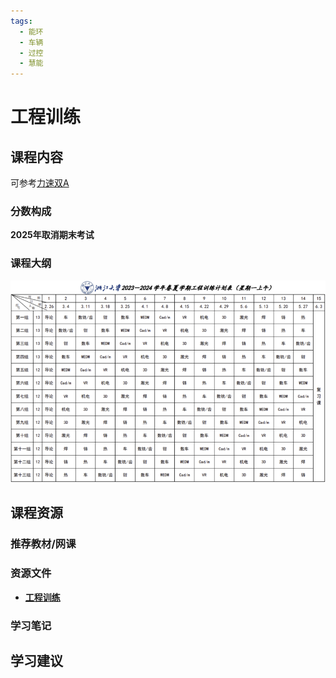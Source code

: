 ```yaml
---
tags:
  - 能环
  - 车辆
  - 过控
  - 慧能
---
```


# 工程训练

## 课程内容

可参考[力速双A](https://fsaa.pages.zjusct.io/fsaa/courses/MajorFoundation/EngineeringTraining/)

### 分数构成


**2025年取消期末考试**

### 课程大纲

![1](工程训练/image1.png)

## 课程资源

### 推荐教材/网课

### 资源文件

- [**工程训练**](https://pan.baidu.com/s/1UYeHjuexi3RKcADcaYULMg?pwd=jsue)

### 学习笔记

## 学习建议



